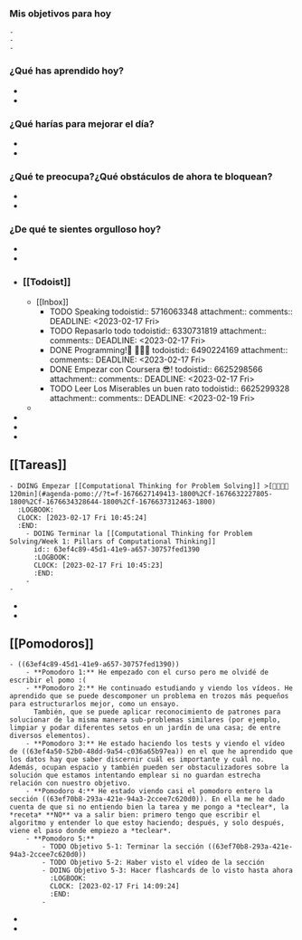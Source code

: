 ### Mis objetivos para hoy
	-
	-
	-
### ¿Qué has aprendido hoy?
-
-
### ¿Qué harías para mejorar el día?
-
-
### ¿Qué te preocupa?¿Qué obstáculos de ahora te bloquean?
-
-
### ¿De qué te sientes orgulloso hoy?
-
-
- ### [[Todoist]]
	- [[Inbox]]
		- TODO Speaking
		  todoistid:: 5716063348
		  attachment:: 
		  comments:: 
		  DEADLINE: <2023-02-17 Fri>
		- TODO Repasarlo todo
		  todoistid:: 6330731819
		  attachment:: 
		  comments:: 
		  DEADLINE: <2023-02-17 Fri>
		- DONE Programming!🎉 👨‍💻😎
		  todoistid:: 6490224169
		  attachment:: 
		  comments:: 
		  DEADLINE: <2023-02-17 Fri>
		- DONE Empezar con Coursera 😎!
		  todoistid:: 6625298566
		  attachment:: 
		  comments:: 
		  DEADLINE: <2023-02-17 Fri>
		- TODO Leer Los Miserables un buen rato
		  todoistid:: 6625299328
		  attachment:: 
		  comments:: 
		  DEADLINE: <2023-02-19 Fri>
	-
-
-
-
## [[Tareas]]
	- DOING Empezar [[Computational Thinking for Problem Solving]] >[🍅🍅🍅🍅 120min](#agenda-pomo://?t=f-1676627149413-1800%2Cf-1676632227805-1800%2Cf-1676634328644-1800%2Cf-1676637312463-1800)
	  :LOGBOOK:
	  CLOCK: [2023-02-17 Fri 10:45:24]
	  :END:
		- DOING Terminar la [[Computational Thinking for Problem Solving/Week 1: Pillars of Computational Thinking]]
		  id:: 63ef4c89-45d1-41e9-a657-30757fed1390
		  :LOGBOOK:
		  CLOCK: [2023-02-17 Fri 10:45:23]
		  :END:
		-
	-
-
-
## [[Pomodoros]]
	- ((63ef4c89-45d1-41e9-a657-30757fed1390))
		- **Pomodoro 1:** He empezado con el curso pero me olvidé de escribir el pomo :(
		- **Pomodoro 2:** He continuado estudiando y viendo los vídeos. He aprendido que se puede descomponer un problema en trozos más pequeños para estructurarlos mejor, como un ensayo. 
		  También, que se puede aplicar reconocimiento de patrones para solucionar de la misma manera sub-problemas similares (por ejemplo, limpiar y podar diferentes setos en un jardín de una casa; de entre diversos elementos).
		- **Pomodoro 3:** He estado haciendo los tests y viendo el vídeo de ((63ef4a50-52b0-48dd-9a54-c036a65b97ea)) en el que he aprendido que los datos hay que saber discernir cuál es importante y cuál no. Además, ocupan espacio y también pueden ser obstaculizadores sobre la solución que estamos intentando emplear si no guardan estrecha relación con nuestro objetivo.
		- **Pomodoro 4:** He estado viendo casi el pomodoro entero la sección ((63ef70b8-293a-421e-94a3-2ccee7c620d0)). En ella me he dado cuenta de que si no entiendo bien la tarea y me pongo a *teclear*, la *receta* **NO** va a salir bien: primero tengo que escribir el algoritmo y entender lo que estoy haciendo; después, y solo después, viene el paso donde empiezo a *teclear*.
		- **Pomodoro 5:**
			- TODO Objetivo 5-1: Terminar la sección ((63ef70b8-293a-421e-94a3-2ccee7c620d0))
			- TODO Objetivo 5-2: Haber visto el vídeo de la sección
			- DOING Objetivo 5-3: Hacer flashcards de lo visto hasta ahora
			  :LOGBOOK:
			  CLOCK: [2023-02-17 Fri 14:09:24]
			  :END:
			-
-
-
